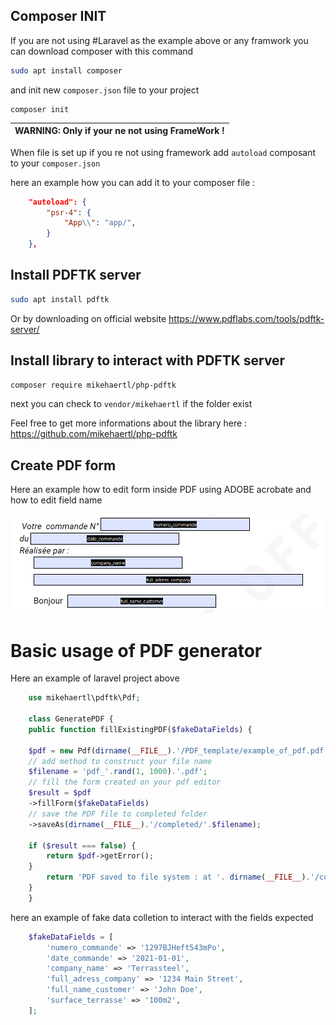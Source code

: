 ## Composer INIT

If you are not using #Laravel as the example above or any framwork you can download composer with this command

```bash
sudo apt install composer
```

and init new `composer.json` file to your project

```shell
composer init
```

| WARNING: Only if your ne not using FrameWork ! |
| ---------------------------------------------- |

When file is set up if you re not using framework add `autoload` composant to your `composer.json`

here an example how you can add it to your composer file :

```json
    "autoload": {
        "psr-4": {
            "App\\": "app/",
        }
    },
```

## Install PDFTK server

```bash
sudo apt install pdftk
```

Or by downloading on official website https://www.pdflabs.com/tools/pdftk-server/

## Install library to interact with PDFTK server

```bash
composer require mikehaertl/php-pdftk
```

next you can check to `vendor/mikehaertl` if the folder exist

Feel free to get more informations about the library here : https://github.com/mikehaertl/php-pdftk

## Create PDF form

Here an example how to edit form inside PDF using ADOBE acrobate and how to edit field name

![alt text](https://github.com/charley04310/Generate-PDF-php/blob/main/data_fields.png)


# Basic usage of PDF generator

Here an example of laravel project above

```php
    use mikehaertl\pdftk\Pdf;

    class GeneratePDF {
    public function fillExistingPDF($fakeDataFields) {

    $pdf = new Pdf(dirname(__FILE__).'/PDF_template/example_of_pdf.pdf');
    // add method to construct your file name
    $filename = 'pdf_'.rand(1, 1000).'.pdf';
    // fill the form created on your pdf editor
    $result = $pdf
    ->fillForm($fakeDataFields)
    // save the PDF file to completed folder
    ->saveAs(dirname(__FILE__).'/completed/'.$filename);

    if ($result === false) {
        return $pdf->getError();
    }
        return 'PDF saved to file system : at '. dirname(__FILE__).'/completed/'.$filename;
    }
    }
```

here an example of fake data colletion to interact with the fields expected

```php
    $fakeDataFields = [
        'numero_commande' => '1297BJHeft543mPo',
        'date_commande' => '2021-01-01',
        'company_name' => 'Terrassteel',
        'full_adress_company' => '1234 Main Street',
        'full_name_customer' => 'John Doe',
        'surface_terrasse' => '100m2',
    ];
```

